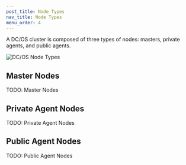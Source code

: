 ```yaml
---
post_title: Node Types
nav_title: Node Types
menu_order: 4
---
```


A DC/OS cluster is composed of three types of nodes: masters, private agents, and public agents.

![DC/OS Node Types]()

## Master Nodes

TODO: Master Nodes

## Private Agent Nodes

TODO: Private Agent Nodes

## Public Agent Nodes

TODO: Public Agent Nodes
